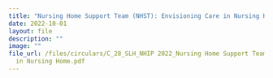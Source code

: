```yaml
---
title: "Nursing Home Support Team (NHST): Envisioning Care in Nursing Home"
date: 2022-10-01
layout: file
description: ""
image: ""
file_url: /files/circulars/C_28_SLH_NHIP 2022_Nursing Home Support Team Envisioning Care
  in Nursing Home.pdf
---
```


